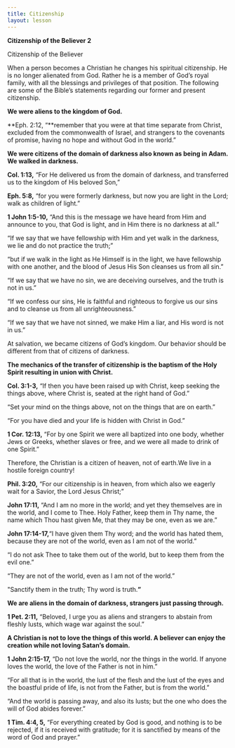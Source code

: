 ```yaml
---
title: Citizenship
layout: lesson
---
```



**Citizenship of the Believer 2**

Citizenship of the Believer

When a person becomes a Christian he changes his spiritual citizenship.
He is no longer alienated from God. Rather he is a member of God’s royal
family, with all the blessings and privileges of that position. The
following are some of the Bible’s statements regarding our former and
present citizenship.

**We were aliens to the kingdom of God.**

**Eph. 2:12, “**remember that you were at that time separate from
Christ, excluded from the commonwealth of Israel, and strangers to the
covenants of promise, having no hope and without God in the world.”

**We were citizens of the domain of darkness also known as being in
Adam. We walked in darkness.**

**Col. 1:13,** “For He delivered us from the domain of darkness, and
transferred us to the kingdom of His beloved Son,”

**Eph. 5:8,** “for you were formerly darkness, but now you are light in
the Lord; walk as children of light.”

**1 John 1:5-10,** “And this is the message we have heard from Him and
announce to you, that God is light, and in Him there is no darkness at
all.”

“If we say that we have fellowship with Him and yet walk in the
darkness, we lie and do not practice the truth;”

“but if we walk in the light as He Himself is in the light, we have
fellowship with one another, and the blood of Jesus His Son cleanses us
from all sin.”

“If we say that we have no sin, we are deceiving ourselves, and the
truth is not in us.”

“If we confess our sins, He is faithful and righteous to forgive us our
sins and to cleanse us from all unrighteousness.”

“If we say that we have not sinned, we make Him a liar, and His word is
not in us.”

At salvation, we became citizens of God’s kingdom. Our behavior should
be different from that of citizens of darkness.

**The mechanics of the transfer of citizenship is the baptism of the
Holy Spirit resulting in union with Christ.**

**Col. 3:1-3,** “If then you have been raised up with Christ, keep
seeking the things above, where Christ is, seated at the right hand of
God.”

“Set your mind on the things above, not on the things that are on
earth.”

“For you have died and your life is hidden with Christ in God.”

**1 Cor. 12:13,** “For by one Spirit we were all baptized into one body,
whether Jews or Greeks, whether slaves or free, and we were all made to
drink of one Spirit.”

Therefore, the Christian is a citizen of heaven, not of earth.We live in
a hostile foreign country!

**Phil. 3:20,** “For our citizenship is in heaven, from which also we
eagerly wait for a Savior, the Lord Jesus Christ;”

**John 17:11,** “And I am no more in the world; and yet they themselves
are in the world, and I come to Thee. Holy Father, keep them in Thy
name, the name which Thou hast given Me, that they may be one, even as
we are.”

**John 17:14-17,**“I have given them Thy word; and the world has hated
them, because they are not of the world, even as I am not of the world.”

“I do not ask Thee to take them out of the world, but to keep them from
the evil one.”

“They are not of the world, even as I am not of the world.”

"Sanctify them in the truth; Thy word is truth.**”**

**We are aliens in the domain of darkness, strangers just passing
through.**

**1 Pet. 2:11,** “Beloved, I urge you as aliens and strangers to abstain
from fleshly lusts, which wage war against the soul.”

**A Christian is not to love the things of this world. A believer can
enjoy the creation while not loving Satan’s domain.**

**1 John 2:15-17,** “Do not love the world, nor the things in the world.
If anyone loves the world, the love of the Father is not in him.”

“For all that is in the world, the lust of the flesh and the lust of the
eyes and the boastful pride of life, is not from the Father, but is from
the world.”

“And the world is passing away, and also its lusts; but the one who does
the will of God abides forever.”

**1 Tim. 4:4, 5,** “For everything created by God is good, and nothing
is to be rejected, if it is received with gratitude; for it is
sanctified by means of the word of God and prayer.”

